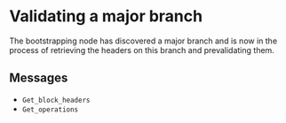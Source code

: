 # Validating a major branch

The bootstrapping node has discovered a major branch and is now in the process of retrieving the headers on this branch and prevalidating them.

## Messages

- `Get_block_headers`
- `Get_operations`

##

